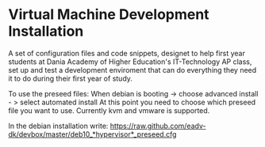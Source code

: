 # Virtual Machine Development Installation
A set of configuration files and code snippets, designet to help first year students at Dania Academy of Higher Education's IT-Technology AP class, set up and test a development enviroment that can do everything they need it to do during their first year of study.

To use the preseed files:
When debian is booting -> choose advanced install - > select automated install
At this point you need to choose which preseed file you want to use.
Currently kvm and vmware is supported.

In the debian installation write:
https://raw.github.com/eadv-dk/devbox/master/deb10_*hypervisor*_preseed.cfg
